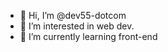 - 👋 Hi, I’m @dev55-dotcom
- 👀 I’m interested in web dev.
- 🌱 I’m currently learning front-end


<!---
dev55-dotcom/dev55-dotcom is a ✨ special ✨ repository because its `README.md` (this file) appears on your GitHub profile.
You can click the Preview link to take a look at your changes.
--->
